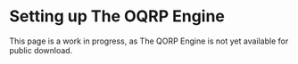 # Setting up The OQRP Engine

This page is a work in progress, as The QORP Engine is not yet available for public download.